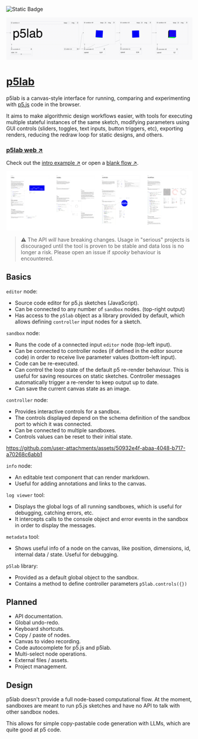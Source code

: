 ![Static Badge](https://img.shields.io/badge/⚠-wip-yellow?style=flat-square)

![p5lab](./doc/p5lab.gif)

# [p5lab](https://nicolaspasqualis.github.io/p5lab/)
p5lab is a canvas-style interface for running, comparing and experimenting with [p5.js](https://p5js.org/) code in the browser. 

It aims to make algorithmic design workflows easier, with tools for executing multiple stateful instances of the same sketch, modifying parameters using GUI controls (sliders, toggles, text inputs, button triggers, etc), exporting renders, reducing the redraw loop for static designs, and others.

### [p5lab web ↗](https://nicolaspasqualis.github.io/p5lab/)

Check out the [intro example ↗](https://nicolaspasqualis.github.io/p5lab/#/intro) or open a [blank flow ↗](https://nicolaspasqualis.github.io/p5lab/#/new).

![](./doc/intro.png)
> ⚠ The API _will_ have breaking changes. Usage in "serious" projects is discouraged until the tool is proven to be stable and data loss is no longer a risk. Please open an issue if _spooky_ behaviour is encountered.


## Basics

`editor` node:
* Source code editor for p5.js sketches (JavaScript).
* Can be connected to any number of `sandbox` nodes. (top-right output)
* Has access to the `p5lab` object as a library provided by default, which allows defining `controller` input nodes for a sketch.

`sandbox` node: 
* Runs the code of a connected input `editor` node (top-left input).
* Can be connected to controller nodes (if defined in the editor source code) in order to receive live parameter values (bottom-left input).
* Code can be re-executed.
* Can control the loop state of the default p5 re-render behaviour. This is useful for saving resources on static sketches. Controller messages automatically trigger a re-render to keep output up to date. 
* Can save the current canvas state as an image.

`controller` node: 
* Provides interactive controls for a sandbox.
* The controls displayed depend on the schema definition of the sandbox port to which it was connected.
* Can be connected to multiple sandboxes.
* Controls values can be reset to their initial state.

https://github.com/user-attachments/assets/50932e4f-abaa-4048-b717-a70268c6abb1

`info` node:
* An editable text component that can render markdown.
* Useful for adding annotations and links to the canvas.

`log viewer` tool:
* Displays the global logs of all running sandboxes, which is useful for debugging, catching errors, etc.
* It intercepts calls to the console object and error events in the sandbox in order to display the messages.

`metadata` tool:
* Shows useful info of a node on the canvas, like position, dimensions, id, internal data / state. Useful for debugging.

`p5lab` library: 
* Provided as a default global object to the sandbox.
* Contains a method to define controller parameters ```p5lab.controls({})```

## Planned
- API documentation.
- Global undo-redo.
- Keyboard shortcuts.
- Copy / paste of nodes.
- Canvas to video recording.
- Code autocomplete for p5.js and p5lab.
- Multi-select node operations.
- External files / assets.
- Project management.

## Design 
p5lab doesn't provide a full node-based computational flow. At the moment, sandboxes are meant to run p5.js sketches and have no API to talk with other sandbox nodes.

This allows for simple copy-pastable code generation with LLMs, which are quite good at p5 code.
